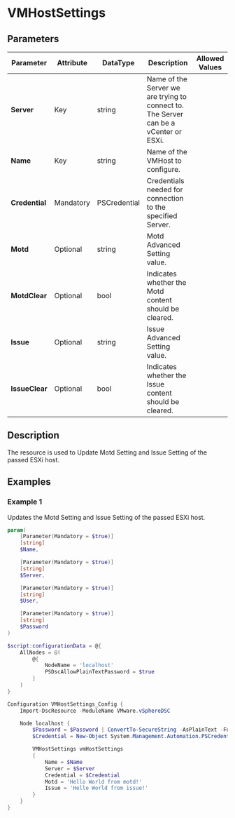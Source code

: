 # VMHostSettings

## Parameters

| Parameter | Attribute | DataType | Description | Allowed Values |
| --- | --- | --- | --- | --- |
| **Server** | Key | string | Name of the Server we are trying to connect to. The Server can be a vCenter or ESXi. ||
| **Name** | Key | string | Name of the VMHost to configure. ||
| **Credential** | Mandatory | PSCredential | Credentials needed for connection to the specified Server. ||
| **Motd** | Optional | string | Motd Advanced Setting value. ||
| **MotdClear** | Optional | bool | Indicates whether the Motd content should be cleared. ||
| **Issue** | Optional | string | Issue Advanced Setting value. ||
| **IssueClear** | Optional | bool | Indicates whether the Issue content should be cleared. ||


## Description

The resource is used to Update Motd Setting and Issue Setting of the passed ESXi host.

## Examples

### Example 1

Updates the Motd Setting and Issue Setting of the passed ESXi host.

````powershell
param(
    [Parameter(Mandatory = $true)]
    [string]
    $Name,

    [Parameter(Mandatory = $true)]
    [string]
    $Server,

    [Parameter(Mandatory = $true)]
    [string]
    $User,

    [Parameter(Mandatory = $true)]
    [string]
    $Password
)

$script:configurationData = @{
    AllNodes = @(
        @{
            NodeName = 'localhost'
            PSDscAllowPlainTextPassword = $true
        }
    )
}

Configuration VMHostSettings_Config {
    Import-DscResource -ModuleName VMware.vSphereDSC

    Node localhost {
        $Password = $Password | ConvertTo-SecureString -AsPlainText -Force
        $Credential = New-Object System.Management.Automation.PSCredential($User, $Password)

        VMHostSettings vmHostSettings
        {
            Name = $Name
            Server = $Server
            Credential = $Credential
            Motd = 'Hello World from motd!'
            Issue = 'Hello World from issue!'
        }
    }
}
````
